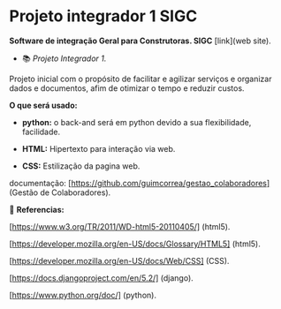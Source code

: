 # Projeto integrador 1 SIGC

**Software de integração Geral para Construtoras.
SIGC** [link](web site).

* 📚  *Projeto Integrador 1.*

Projeto inicial com o propósito de facilitar e agilizar serviços e organizar dados e documentos, afim de otimizar o tempo e reduzir custos.

**O que será usado:**

* **python:** o back-and será em python devido a sua flexibilidade, facilidade.

* **HTML:** Hipertexto para interação via web. 

* **CSS:** Estilização da pagina web.

documentação: [https://github.com/guimcorrea/gestao_colaboradores] (Gestão de Colaboradores).

🔎 **Referencias:**

[https://www.w3.org/TR/2011/WD-html5-20110405/] (html5).

[https://developer.mozilla.org/en-US/docs/Glossary/HTML5] (html5).

[https://developer.mozilla.org/en-US/docs/Web/CSS]
(CSS).

[https://docs.djangoproject.com/en/5.2/] (django).

[https://www.python.org/doc/] (python).